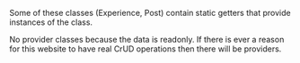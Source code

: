 Some of these classes (Experience, Post) contain static getters that provide instances of the class.

No provider classes because the data is readonly.
If there is ever a reason for this website to have real CrUD operations then there will be providers.
